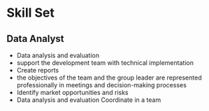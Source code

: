 # Skill Set
## Data Analyst
- Data analysis and evaluation
- support the development team with technical implementation
- Create reports
- the objectives of the team and the group leader are represented professionally in meetings and decision-making processes
- Identify market opportunities and risks
- Data analysis and evaluation Coordinate in a team

